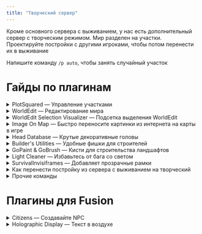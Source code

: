 ```yaml
---
title: "Творческий сервер"
---
```


Кроме основного сервера с выживанием, у нас есть дополнительный сервер с творческим режимом. Мир разделен на участки. Проектируйте постройки с другими игроками, чтобы потом перенести их в выживание

Напишите команду `/p auto`, чтобы занять случайный участок

# Гайды по плагинам

<details> 

<summary>PlotSquared — Управление участками</summary>

### Основные команды PlotSquared

`/p help` — Все команды плагина

`/p auto` — Занять случайный участок

`/p claim` — Занять участок, на котором вы находитесь

`/p merge` — Объединить несколько ваших участков рядом, чтобы сделать больший участок

`/p visit <игрок> [номер участка игрока]` или `/p v` — Посетить участок игрока

`/p alias set <название>` — Установить название плота, чтобы можно было телепортироваться к нему командой `/p v <название>`

`/p list <игрок>` — Список участков игрока

`/p info` — Узнать информацию о плоте на котором вы находитесь

`/p middle` — Телепортироваться на середину плота

### Доступ к плоту

`/p trust <игрок>` — Дать другому игроку возможность строить на вашем участке

`/p deny <игрок>` — Запретить игроку находится на вашем участке

`/p deny *` — Запретить доступ к участку всем игрокам

`/p allow <игрок>` — Разрешить доступ к участку игроку, если вы запретили доступ всем остальным

### Настройка плота

`/p flag list` — Узнать какие флаги можно установить

`/p flag add time <время>` — Установить время

`/p flag add pvp true` — Разрешить PVP

</details>

<details>

<summary>WorldEdit — Редактирование мира</summary>

### WorldEdit

Плагин слишком большой и сложный, и все и так его знают, поэтому мне лень писать по нему гайд
  
Если вы не знаете, то можете прочитать вот этот: [minecraft.fandom.com/ru/wiki/WorldEdit](https://minecraft.fandom.com/ru/wiki/WorldEdit)

</details>

<details>

<summary>WorldEdit Selection Visualizer — Подсетка выделения WorldEdit</summary>

### WorldEdit Selection Visualizer

Показывает выделенную территорию частицами. Можно включать и выключать командой `/wesv toggle`

![](/assets/creative/wesv.png)

</details>

<details>

<summary>Image On Map — Быстро переносите картинки из интернета на карты в игре</summary>

### Image On Map

- Поддерживаются форматы PNG, JPEG и GIF
- Большие изображения автоматически будут разделены на несколько частей. Например, картинка размером **1024x1024** будет автоматически порезана на 16 карт
- Изображение автоматически центрируется

### Быстрый гайд

1. Подготовьте изображение. Если вы хотите, чтобы у вас была карта размером **1x1**, то она должна быть размером **128x128** пикселей. Если вы хотите карту размером **3x2**, то картинка должна быть размером **384x256** пикселей, и так далее. Этот шаг можно избежать, если использовать функцию, о которой будет рассказано чуть позже
2. Далее вам нужно получить ссылку на изображение, которую дальше мы будем называть URL. Вы можете воспользоваться хостингом картинок, вроде [Imgur](https://imgur.com). Загрузите изображение, скопируйте ссылку, и убедитесь, что она кончается на `.png` или `.jpeg` . Для этого вы можете кликнуть по загруженному вами изображению ПКМ, и нажать на `Скопировать ссылку на изображение`
3. Убедитесь, что у вас есть свободный слот в инвентаре, чтобы плагин мог выдать вам карту. Затем, напишите команду `/tomap <URL>` 
4. Вы получите карту, которую можно установить в рамки. Плагин автоматически поставит все карты, вам нужно только подготовить достаточное количество рамок

### Дополнительные функции

- Вы можете изменить размер карты, которую хотите получить. Если вы напишите команду `/tomap <URL> resize` , то получите карту размером 1x1.
  - Если вы хотите получить карту другого размера, то вы можете указать ширину и высоту. Команда `/tomap <URL> resize 2 4` сгенерирует карту размером 2 блока в ширину и 4 блока в высоту
  - Вы можете заменить способ изменения размера, заменяя `resize` на другие ключевые слова в команде `/tomap`
    - `resize-stretched` , чтобы растянуть
    - `resize-covered`, чтобы обрезать

![](/assets/creative/imageonmap.png)
        
- Команда `/maps` открывает GUI, в котором вы можете управлять созданными вами картами
- Команда `/maptool` дополнительные инструменты для управления картами, которая скорее всего вам не будет нужна, но она есть

</details>

<details>

<summary>Head Database — Крутые декоративные головы</summary>

### Head Database

Плагин **Head Database** добавляет удобное меню через которое вы можете искать и получать декоративные головы игроков

`/headdb`, `/hdb` или `/heads` — открывает меню плагина

`/phead <ник>` — получить голову игрока

![](/assets/creative/hdb.png)

</details>

<details>

<summary>Builder's Utilities — Удобные фишки для строителей</summary>

### Builder's Utilities

Добавляет сокращения для команд WorldEdit, возможность быстро включать ночное зрение, no-clip, и ещё кучу мелких фишек

### Основное меню

Команда `/bu` или `/butil` открывает меню, в котором вы можете включить следующие возможности:

![](/assets/creative/bu1.png)

- Открывать железные люки как деревянные
- Ломать только один полублок, вместо двух
- Поворачивать глазированную керамику
- Ночное зрение
- No-clip — автоматически входите в gm3, когда подлетаете к блокам
- Advanced Fly — убирает эффект скольжения в полёте

### Другие команды

`/secretblocks`, `/blocks` — Меню, в котором вы можете быстро получить блоки, которые нельзя найти в творческом инвентаре. Барьер, яйцо дракона, дебаг-палку и спавнер

![](/assets/creative/bu2.png)

`/banner`, `/bm` — Открывает редактор баннеров

![](/assets/creative/bu3.gif)


`/color`, `/armorcolor` — Редактор цвета кожаной брони

![](/assets/creative/bu4.gif)

`/noclip`, `/nc` — Переключает No-clip

`/nv`, `/n` — Переключает ночное зрение

`/advfly`, `/af` — Переключает Advanced Fly

### Упрощение команды deform

`//scale [size]` — Команда deform size

`//derot [axis] [degrees]` — Команда deform rotate

`//twist [axis] [degrees]` — Команда deform twist

### Упрощение команд WorldEdit

`//1` → `//pos1`

`//2`→ `//pos2`

`//c` → `//copy`

`//s` → `//set`

`//f` → `//flip`

`//pa` → `//paste`

`//cub` → `//sel cuboid`

`//con` → `//sel convex`

</details>

<details> 

<summary>GoPaint & GoBrush — Кисти для строительства ландшафтов</summary>

### GoPaint & GoBrush

Чтобы использовать GoPaint, возьмите обычное перо `minecraft:feather`

ЛКМ, чтобы открыть настройки. ПКМ, чтобы использовать кисть

GoBrush — тоже самое, но вместо пера используйте кремень `minecraft:flint`

`/gb`, `/gobrush` — Остальные команды GoBrush

`/gp`, `/gopaint` — Остальные команды GoPaint

</details> 

<details>

<summary>Light Cleaner — Избавьтесь от бага со светом</summary>

### Light Cleaner

Сталкивались с проблемой, когда свет багался, и приходилось вручную ставить блоки рядом с ним, чтобы его восстановить? С этим плагином — это больше не проблема 

`/cleanlight` — восстанавливает свет в радиусе вашей прорисовки

`/cleanlight <число>` — восстанавливает свет в радиусе в чанках

</details>

<details>

<summary>SurvivalInvisiframes — Добавляет прозрачные рамки</summary>

### SurvivalInvisiframes

`/iframe get` — получить прозрачную рамку

</details>

<details>

<summary>Как перенести постройку из сервера с выживанием на творческий</summary>

### Перенести постройку из сервера с выживанием

На сервере с выживанием работают команды для выделения из WorldEdit:

Например, `//pos1`, `//pos2`, `//expand` и другие

Вы можете выделить нужную вам территорию, затем написать `//copy` и `//schem save`, чтобы сохранить схематику

Схематики будут синхронизированы c творческим сервером, и вы сможете загрузить их командой `//schem load`, а затем вставить их командой `//paste` на творческом сервере

</details>

<details>

<summary>Прочие команды</summary>

### Прочие команды

`/tp`, `/give`, `/list`, `/tps`, `/gamemode`, `/gm`, `/fly`, `/speed`, `/heal`, `/feed`, `/suicide`, `/tptoggle`, `/top`, `/up`, `/back`, `/enderchest`, `/workbench`, `/god`, `/near`, `/enchant`, `/exp`

Работает компас из WorldEdit

</details>

# Плагины для Fusion

<details>

<summary>Citizens — Создавайте NPC</summary>

### Citizens

Большой и сложный плагин, который позволяет создавать NPC

Используйте команду `/npc help`, чтобы разобраться в нём самостоятельно
  
Если не выйдет, то смотрите гайды на Youtube: [https://www.youtube.com/watch?v=Nja1ih3bKRM&feature=emb_title](https://www.youtube.com/watch?v=Nja1ih3bKRM&feature=emb_title)

</details>
  
<details>
  
<summary>Holographic Display — Текст в воздухе</summary>

### Holographic Display

Напишите команду `/hd help`, чтобы узнать, как пользоваться плагином

Если не разберетесь, то вот гайд на Youtube: [https://www.youtube.com/watch?v=WGI0NGHkKcg&feature=emb_logo](https://www.youtube.com/watch?v=WGI0NGHkKcg&feature=emb_logo)

</details>
